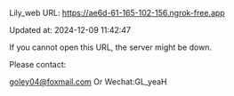 Lily_web URL: https://ae6d-61-165-102-156.ngrok-free.app

Updated at: 2024-12-09 11:42:47

If you cannot open this URL, the server might be down.

Please contact: 

goley04@foxmail.com Or Wechat:GL_yeaH